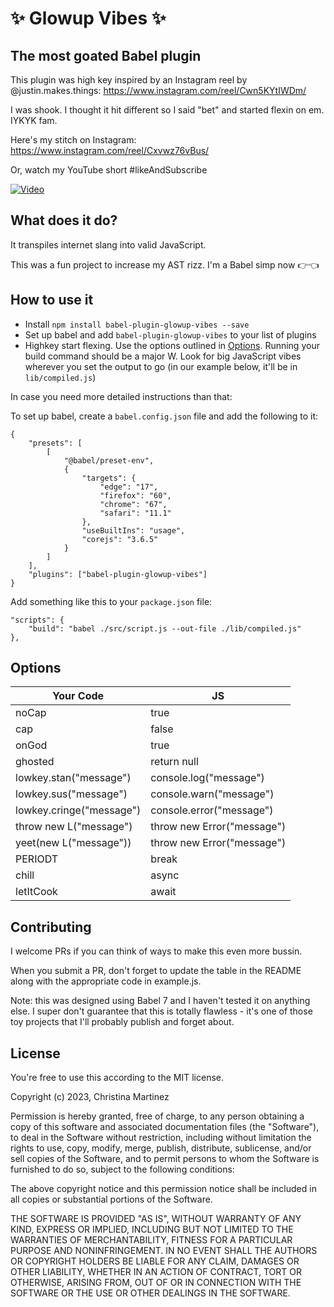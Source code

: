 # ✨ Glowup Vibes ✨

## The most goated Babel plugin

This plugin was high key inspired by an Instagram reel by @justin.makes.things: https://www.instagram.com/reel/Cwn5KYtIWDm/

I was shook. I thought it hit different so I said "bet" and started flexin on em. IYKYK fam.

Here's my stitch on Instagram: https://www.instagram.com/reel/Cxvwz76vBus/

Or, watch my YouTube short #likeAndSubscribe

[![Video](https://img.youtube.com/vi/vgcbwv_3WDU/hqdefault.jpg)](https://www.youtube.com/watch?v=vgcbwv_3WDU)

## What does it do?

It transpiles internet slang into valid JavaScript.

This was a fun project to increase my AST rizz. I'm a Babel simp now 👉👈

## How to use it

* Install `npm install babel-plugin-glowup-vibes --save`
* Set up babel and add `babel-plugin-glowup-vibes` to your list of plugins
* Highkey start flexing. Use the options outlined in [Options](#options). Running your build command should be a major W. Look for big JavaScript vibes wherever you set the output to go (in our example below, it'll be in `lib/compiled.js`)

In case you need more detailed instructions than that:

To set up babel, create a `babel.config.json` file and add the following to it:
```
{
    "presets": [
        [
            "@babel/preset-env",
            {
                "targets": {
                    "edge": "17",
                    "firefox": "60",
                    "chrome": "67",
                    "safari": "11.1"
                },
                "useBuiltIns": "usage",
                "corejs": "3.6.5"
            }
        ]
    ],
    "plugins": ["babel-plugin-glowup-vibes"]
}
```

Add something like this to your `package.json` file:
```
"scripts": {
    "build": "babel ./src/script.js --out-file ./lib/compiled.js"
},
```

## Options

Your Code | JS
--- | ---
noCap | true
cap | false
onGod | true
ghosted | return null
lowkey.stan("message") | console.log("message")
lowkey.sus("message") | console.warn("message")
lowkey.cringe("message") | console.error("message")
throw new L("message") | throw new Error("message")
yeet(new L("message")) | throw new Error("message")
PERIODT | break
chill | async
letItCook | await

## Contributing

I welcome PRs if you can think of ways to make this even more bussin.

When you submit a PR, don't forget to update the table in the README along with the appropriate code in example.js.

Note: this was designed using Babel 7 and I haven't tested it on anything else. I super don't guarantee that this is totally flawless - it's one of those toy projects that I'll probably publish and forget about.

## License

You're free to use this according to the MIT license.

Copyright (c) 2023, Christina Martinez

Permission is hereby granted, free of charge, to any person obtaining a copy
of this software and associated documentation files (the "Software"), to deal
in the Software without restriction, including without limitation the rights
to use, copy, modify, merge, publish, distribute, sublicense, and/or sell
copies of the Software, and to permit persons to whom the Software is
furnished to do so, subject to the following conditions:

The above copyright notice and this permission notice shall be included in all
copies or substantial portions of the Software.

THE SOFTWARE IS PROVIDED "AS IS", WITHOUT WARRANTY OF ANY KIND, EXPRESS OR
IMPLIED, INCLUDING BUT NOT LIMITED TO THE WARRANTIES OF MERCHANTABILITY,
FITNESS FOR A PARTICULAR PURPOSE AND NONINFRINGEMENT. IN NO EVENT SHALL THE
AUTHORS OR COPYRIGHT HOLDERS BE LIABLE FOR ANY CLAIM, DAMAGES OR OTHER
LIABILITY, WHETHER IN AN ACTION OF CONTRACT, TORT OR OTHERWISE, ARISING FROM,
OUT OF OR IN CONNECTION WITH THE SOFTWARE OR THE USE OR OTHER DEALINGS IN THE
SOFTWARE.
